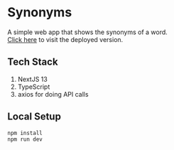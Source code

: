 # Synonyms

A simple web app that shows the synonyms of a word.  
[Click here](https://synonyms-generator.vercel.app/) to visit the deployed version.

## Tech Stack

1. NextJS 13
1. TypeScript
1. axios for doing API calls

## Local Setup

```sh
npm install
npm run dev
```

